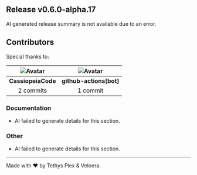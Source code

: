 ## Release v0.6.0-alpha.17

AI generated release summary is not available due to an error.

## Contributors

Special thanks to:

|![Avatar](https://github.com/CassiopeiaCode.png?size=40) |![Avatar](https://github.com/github.png?size=40) |
| :----------: | :----------: |
| **CassiopeiaCode** | **github-actions[bot]** |
| 2 commits | 1 commit |

### Documentation

- AI failed to generate details for this section.
### Other

- AI failed to generate details for this section.
---

Made with ♥️ by Tethys Plex & Veloera.
